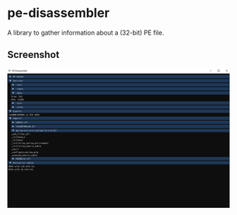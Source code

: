 # pe-disassembler

A library to gather information about a (32-bit) PE file.

## Screenshot

![Screenshot](screenshots/screenshot.png)
